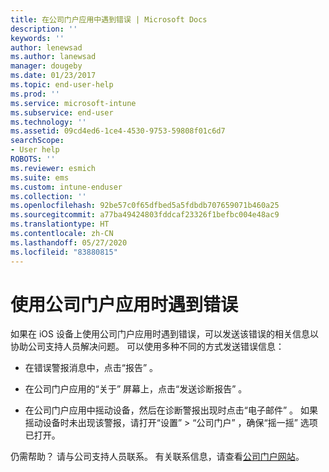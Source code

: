 ```yaml
---
title: 在公司门户应用中遇到错误 | Microsoft Docs
description: ''
keywords: ''
author: lenewsad
ms.author: lanewsad
manager: dougeby
ms.date: 01/23/2017
ms.topic: end-user-help
ms.prod: ''
ms.service: microsoft-intune
ms.subservice: end-user
ms.technology: ''
ms.assetid: 09cd4ed6-1ce4-4530-9753-59808f01c6d7
searchScope:
- User help
ROBOTS: ''
ms.reviewer: esmich
ms.suite: ems
ms.custom: intune-enduser
ms.collection: ''
ms.openlocfilehash: 92be57c0f65dfbed5a5fdbdb707659071b460a25
ms.sourcegitcommit: a77ba49424803fddcaf23326f1befbc004e48ac9
ms.translationtype: HT
ms.contentlocale: zh-CN
ms.lasthandoff: 05/27/2020
ms.locfileid: "83880815"
---
```

# <a name="you-get-an-error-while-using-the-company-portal-app"></a>使用公司门户应用时遇到错误

如果在 iOS 设备上使用公司门户应用时遇到错误，可以发送该错误的相关信息以协助公司支持人员解决问题。 可以使用多种不同的方式发送错误信息：

- 在错误警报消息中，点击“报告”  。

- 在公司门户应用的“关于”  屏幕上，点击“发送诊断报告”  。

- 在公司门户应用中摇动设备，然后在诊断警报出现时点击“电子邮件”  。 如果摇动设备时未出现该警报，请打开“设置”   > “公司门户”  ，确保“摇一摇”  选项已打开。

仍需帮助？ 请与公司支持人员联系。 有关联系信息，请查看[公司门户网站](https://go.microsoft.com/fwlink/?linkid=2010980)。
